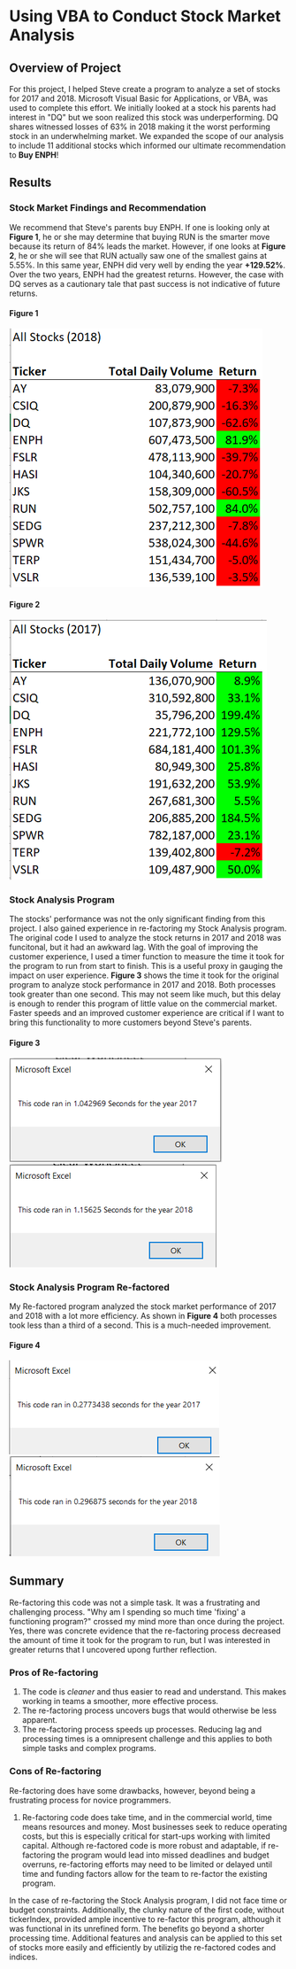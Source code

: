# Using VBA to Conduct Stock Market Analysis

## Overview of Project
For this project, I helped Steve create a program to analyze a set of stocks for 2017 and 2018. Microsoft Visual Basic for Applications, or VBA, was used to complete this effort. We initially looked at a stock his parents had interest in "DQ" but we soon realized this stock was underperforming. DQ shares witnessed losses of 63% in 2018 making it the worst performing stock in an underwhelming market. We expanded the scope of our analysis to include 11 additional stocks which informed our ultimate recommendation to **Buy ENPH**!

## Results

### Stock Market Findings and Recommendation

We recommend that Steve's parents buy ENPH. If one is looking only at **Figure 1**, he or she may determine that buying RUN is the smarter move because its return of 84% leads the market. However, if one looks at **Figure 2**, he or she will see that RUN actually saw one of the smallest gains at 5.55%. In this same year, ENPH did very well by ending the year **+129.52%**. Over the two years, ENPH had the greatest returns. However, the case with DQ serves as a cautionary tale that past success is not indicative of future returns. 


#### Figure 1

![2018StockReturns](2018StockReturns.png)

#### Figure 2

![2017StockReturns](2017StockReturns.png) 

### Stock Analysis Program 

The stocks' performance was not the only significant finding from this project. I also gained experience in re-factoring my Stock Analysis program. The original code I used to analyze the stock returns in 2017 and 2018 was funcitonal, but it had an awkward lag. With the goal of improving the customer experience, I used a timer function to measure the time it took for the program to run from start to finish. This is a useful proxy in gauging the impact on user experience. **Figure 3** shows the time it took for the original program to analyze stock performance in 2017 and 2018. Both processes took greater than one second. This may not seem like much, but this delay is enough to render this program of little value on the commercial market. Faster speeds and an improved customer experience are critical if I want to bring this functionality to more customers beyond Steve's parents.

#### Figure 3
![VBA_Challenge_Slow2017](VBA_Challenge_Slow2017.png)
![VBA_Challenge_Slow2018](VBA_Challenge_Slow2018.png)

### Stock Analysis Program Re-factored
My Re-factored program analyzed the stock market performance of 2017 and 2018 with a lot more efficiency. As shown in **Figure 4** both processes took less than a third of a second. This is a much-needed improvement. 


#### Figure 4
![VBA_Challenge_2017](VBA_Challenge_2017.png)
![VBA_Challenge_2018](VBA_Challenge_2018.png)

## Summary

Re-factoring this code was not a simple task. It was a frustrating and challenging process. "Why am I spending so much time 'fixing' a functioning program?" crossed my mind more than once during the project. Yes, there was concrete evidence that the re-factoring process decreased the amount of time it took for the program to run, but I was interested in greater returns that I uncovered upong further reflection.

### Pros of Re-factoring
1) The code is *cleaner* and thus easier to read and understand. This makes working in teams a smoother, more effective process.
2) The re-factoring process uncovers bugs that would otherwise be less apparent.
3) The re-factoring process speeds up processes. Reducing lag and processing times is a omnipresent challenge and this applies to both simple tasks and complex programs.

### Cons of Re-factoring
Re-factoring does have some drawbacks, however, beyond being a frustrating process for novice programmers.
1) Re-factoring code does take time, and in the commercial world, time means resources and money. Most businesses seek to reduce operating costs, but this is especially critical for start-ups working with limited capital. Although re-factored code is more robust and adaptable, if re-factoring the program would lead into missed deadlines and budget overruns, re-factoring efforts may need to be limited or delayed until time and funding factors allow for the team to re-factor the existing program.

In the case of re-factoring the Stock Analysis program, I did not face time or budget constraints. Additionally, the clunky nature of the first code, without tickerIndex, provided ample incentive to re-factor this program, although it was functional in its unrefined form. The benefits go beyond a shorter processing time. Additional features and analysis can be applied to this set of stocks more easily and efficiently by utilizig the re-factored codes and indices.


